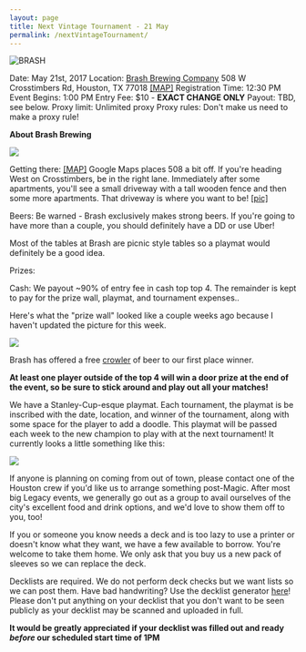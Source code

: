 ```yaml
---
layout: page
title: Next Vintage Tournament - 21 May
permalink: /nextVintageTournament/
---
```


![BRASH](http://i.imgur.com/nXyDXAv.jpg)


Date: May 21st, 2017
Location: [Brash Brewing Company](https://www.facebook.com/Brash-brewing-company-229796680431006/) 508 W Crosstimbers Rd, Houston, TX 77018 [[MAP]](https://goo.gl/maps/JbUmv9nZm1B2)
Registration Time: 12:30 PM
Event Begins: 1:00 PM
Entry Fee: $10 - **EXACT CHANGE ONLY**
Payout: TBD, see below.
Proxy limit: Unlimited proxy
Proxy rules: Don't make us need to make a proxy rule!

**About Brash Brewing**

![](http://i.imgur.com/UOtfzl9.png)

Getting there: [[MAP]](https://goo.gl/maps/JbUmv9nZm1B2) Google Maps places 508 a bit off. If you're heading West on Crosstimbers, be in the right lane. Immediately after some apartments, you'll see a small driveway with a tall wooden fence and then some more apartments. That driveway is where you want to be! [[pic]](http://i.imgur.com/E2eT8Ex.png)

Beers: Be warned - Brash exclusively makes strong beers. If you're going to have more than a couple, you should definitely have a DD or use Uber!

Most of the tables at Brash are picnic style tables so a playmat would definitely be a good idea.

Prizes:

Cash: We payout ~90% of entry fee in cash top top 4. The remainder is kept to pay for the prize wall, playmat, and tournament expenses..

Here's what the "prize wall" looked like a couple weeks ago because I haven't updated the picture for this week.

![](http://i.imgur.com/rYKXqfa.jpg)

Brash has offered a free [crowler](http://www.bonappetit.com/drinks/beer/article/what-is-a-crowler-beer) of beer to our first place winner.

**At least one player outside of the top 4 will win a door prize at the end of the event, so be sure to stick around and play out all your matches!**

We have a Stanley-Cup-esque playmat. Each tournament, the playmat is be inscribed with the date, location, and winner of the tournament, along with some space for the player to add a doodle. This playmat will be passed each week to the new champion to play with at the next tournament! It currently looks a little something like this:

![](https://pbs.twimg.com/media/C-v8GsXXoAMZ-Ex.jpg)

If anyone is planning on coming from out of town, please contact one of the Houston crew if you'd like us to arrange something post-Magic. After most big Legacy events, we generally go out as a group to avail ourselves of the city's excellent food and drink options, and we'd love to show them off to you, too!

If you or someone you know needs a deck and is too lazy to use a printer or doesn't know what they want, we have a few available to borrow. You're welcome to take them home. We only ask that you buy us a new pack of sleeves so we can replace the deck.

Decklists are required. We do not perform deck checks but we want lists so we can post them. Have bad handwriting? Use the decklist generator [here](https://decklist.org)! Please don't put anything on your decklist that you don't want to be seen publicly as your decklist may be scanned and uploaded in full.

**It would be greatly appreciated if your decklist was filled out and ready *before* our scheduled start time of 1PM**
